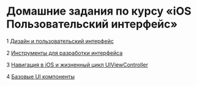 # Домашние задания по курсу «iOS Пользовательский интерфейс»

1 [Дизайн и пользовательский интерфейс](./Design_and_user_interface/README.md)

2 [Инструменты для разработки интерфейса](./Interface_development_tools/README.md)

3 [Навигация в iOS и жизненный цикл UIViewController](./IOS_Navigation_and_the_UIViewController_Lifecycle/README.md)

4 [Базовые UI компоненты](/Basic_UI_components/README.md)

